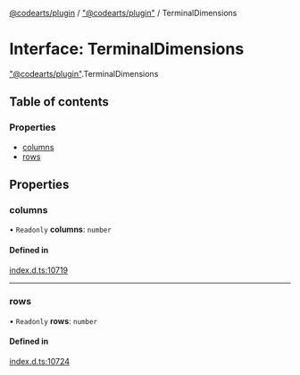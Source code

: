 [@codearts/plugin](../README.md) / ["@codearts/plugin"](../modules/_codearts_plugin_.md) / TerminalDimensions

# Interface: TerminalDimensions

["@codearts/plugin"](../modules/_codearts_plugin_.md).TerminalDimensions

## Table of contents

### Properties

- [columns](codearts_plugin_.TerminalDimensions.md#columns)
- [rows](codearts_plugin_.TerminalDimensions.md#rows)

## Properties

### columns

• `Readonly` **columns**: `number`

#### Defined in

[index.d.ts:10719](https://github.com/huaweicloud/cloudide-plugin-api/blob/b58031b/index.d.ts#L10719)

___

### rows

• `Readonly` **rows**: `number`

#### Defined in

[index.d.ts:10724](https://github.com/huaweicloud/cloudide-plugin-api/blob/b58031b/index.d.ts#L10724)
